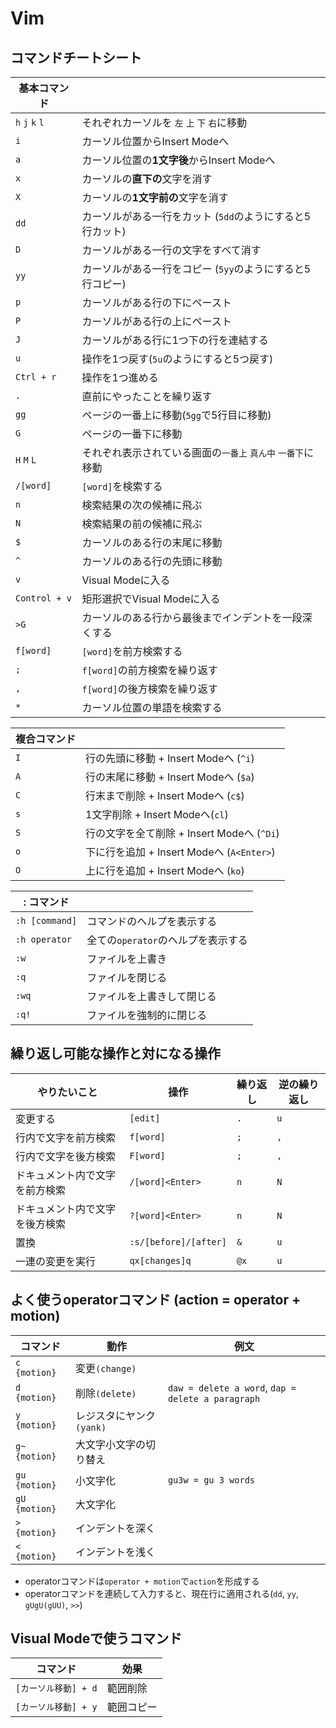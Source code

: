 # Vim

## コマンドチートシート

| **基本コマンド** |  |
|------------------------|---|
| `h` `j` `k` `l` | それぞれカーソルを `左` `上` `下` `右`に移動 |
| `i` | カーソル位置からInsert Modeへ |
| `a` | カーソル位置の**1文字後**からInsert Modeへ |
| `x` | カーソルの**直下の**文字を消す |
| `X` | カーソルの**1文字前の**文字を消す |
| `dd` | カーソルがある一行をカット (`5dd`のようにすると5行カット) |
| `D` | カーソルがある一行の文字をすべて消す |
| `yy` | カーソルがある一行をコピー (`5yy`のようにすると5行コピー) |
| `p` | カーソルがある行の下にペースト |
| `P` | カーソルがある行の上にペースト |
| `J` | カーソルがある行に1つ下の行を連結する |
| `u` | 操作を1つ戻す(`5u`のようにすると5つ戻す) |
| `Ctrl + r` | 操作を1つ進める |
| `.` | 直前にやったことを繰り返す |
| `gg` | ページの一番上に移動(`5gg`で5行目に移動) |
| `G` | ページの一番下に移動 |
| `H` `M` `L` | それぞれ表示されている画面の`一番上` `真ん中` `一番下`に移動 |
| `/[word]` | `[word]`を検索する |
| `n` | 検索結果の次の候補に飛ぶ |
| `N` | 検索結果の前の候補に飛ぶ |
| `$` | カーソルのある行の末尾に移動 |
| `^` | カーソルのある行の先頭に移動 |
| `v` | Visual Modeに入る |
| `Control + v` | 矩形選択でVisual Modeに入る |
| `>G` | カーソルのある行から最後までインデントを一段深くする |
| `f[word]` | `[word]`を前方検索する |
| `;` | `f[word]`の前方検索を繰り返す |
| `,` | `f[word]`の後方検索を繰り返す |
| `*` | カーソル位置の単語を検索する |

| **複合コマンド** |  |
|------|--------------------------|
| `I` | 行の先頭に移動 + Insert Modeへ (`^i`) |
| `A` | 行の末尾に移動 + Insert Modeへ (`$a`) |
| `C` | 行末まで削除 + Insert Modeへ (`c$`) |
| `s` | 1文字削除 + Insert Modeへ(`cl`) |
| `S` | 行の文字を全て削除 + Insert Modeへ (`^Di`) |
| `o` | 下に行を追加 + Insert Modeへ (`A<Enter>`) |
| `O` | 上に行を追加 + Insert Modeへ (`ko`) |

| **: コマンド** | |
|------|--------------------------|
|`:h [command]`|コマンドのヘルプを表示する|
|`:h operator`|全ての`operator`のヘルプを表示する|
| `:w` | ファイルを上書き |
| `:q` | ファイルを閉じる |
| `:wq` | ファイルを上書きして閉じる |
| `:q!` | ファイルを強制的に閉じる |

## 繰り返し可能な操作と対になる操作

|やりたいこと|操作|繰り返し|逆の繰り返し|
|---|---|---|---|
|変更する|`[edit]`|`.`|`u`|
|行内で文字を前方検索|`f[word]`|`;`|`,`|
|行内で文字を後方検索|`F[word]`|`;`|`,`|
|ドキュメント内で文字を前方検索|`/[word]<Enter>`|`n`|`N`|
|ドキュメント内で文字を後方検索|`?[word]<Enter>`|`n`|`N`|
|置換|`:s/[before]/[after]`|`&`|`u`|
|一連の変更を実行|`qx[changes]q`|`@x`|`u`|

## よく使うoperatorコマンド (action = operator + motion)

| コマンド | 動作 | 例文 |
|---|---|---|
|`c {motion}`|変更`(change)`| |
|`d {motion}`|削除`(delete)`| `daw = delete a word`, `dap = delete a paragraph`|
|`y {motion}`|レジスタにヤンク`(yank)`| |
|`g~ {motion}`|大文字小文字の切り替え| |
|`gu {motion}`|小文字化| `gu3w = gu 3 words`|
|`gU {motion}`|大文字化| |
|`> {motion}`|インデントを深く| |
|`< {motion}`|インデントを浅く| |

- operatorコマンドは`operator + motion`で`action`を形成する
- operatorコマンドを連続して入力すると、現在行に適用される(`dd`, `yy`, `gUgU(gUU)`, `>>`)

## Visual Modeで使うコマンド
| コマンド | 効果 |
|------|--------------------------|
| `[カーソル移動] + d` | 範囲削除 |
| `[カーソル移動] + y` | 範囲コピー |
